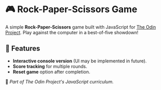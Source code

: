 # 🎮 Rock-Paper-Scissors Game  

A simple **Rock-Paper-Scissors** game built with JavaScript for [The Odin Project](https://www.theodinproject.com/). Play against the computer in a best-of-five showdown!  

## 🚀 Features  
- **Interactive console version** (UI may be implemented in future).  
- **Score tracking** for multiple rounds.  
- **Reset game** option after completion.  

🔗 *Part of The Odin Project's JavaScript curriculum.*  
